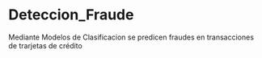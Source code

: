 # Deteccion_Fraude
Mediante Modelos de Clasificacion se predicen fraudes en transacciones de trarjetas de crédito
